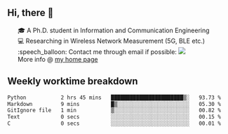 <h2 > Hi, there 👋 </h3>

<div >
 <ul>
 🎓 A Ph.D. student in Information and Communication Engineering <br>
 💻 Researching in Wireless Network Measurement (5G, BLE etc.)<br>
 :speech_balloon: Contact me through email if possible: <a href="mailto:ethanjia@sjtu.edu.cn"><img src="https://img.shields.io/badge/-ethanjia@sjtu.edu.cn-c14438?style=plastic&logo=Gmail&logoColor=white&link=mailto:mailto:ethanjia@sjtu.edu.cn"></a> <br>
  More info @ <a href="https://haifengjia.github.io">my home page</a>
 </ul>
</div>

<h2 >
Weekly worktime breakdown
</h1>


<!--START_SECTION:waka-->

```txt
Python           2 hrs 45 mins   ███████████████████████▒░   93.73 %
Markdown         9 mins          █▒░░░░░░░░░░░░░░░░░░░░░░░   05.30 %
GitIgnore file   1 min           ▒░░░░░░░░░░░░░░░░░░░░░░░░   00.82 %
Text             0 secs          ░░░░░░░░░░░░░░░░░░░░░░░░░   00.15 %
C                0 secs          ░░░░░░░░░░░░░░░░░░░░░░░░░   00.01 %
```

<!--END_SECTION:waka-->


